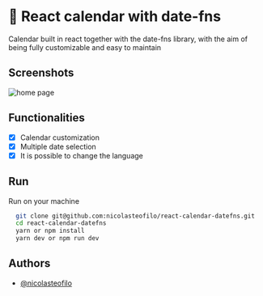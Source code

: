 # 📅 React calendar with date-fns

Calendar built in react together with the date-fns library, with the aim of being fully customizable and easy to maintain

## Screenshots

![home page](.github/home.png "Home page")

## Functionalities

- [x] Calendar customization
- [x] Multiple date selection
- [x] It is possible to change the language

## Run

Run on your machine

```bash
  git clone git@github.com:nicolasteofilo/react-calendar-datefns.git
  cd react-calendar-datefns
  yarn or npm install
  yarn dev or npm run dev
```

## Authors

- [@nicolasteofilo](https://www.github.com/nicolasteofilo)
